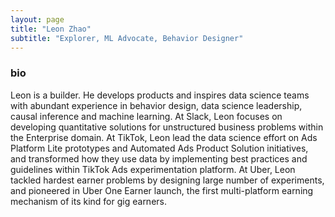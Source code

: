 ```yaml
---
layout: page
title: "Leon Zhao"
subtitle: "Explorer, ML Advocate, Behavior Designer"
---
```


### bio

Leon is a builder. He develops products and inspires data science teams with abundant experience in behavior design, data science leadership, causal inference and machine learning. At Slack, Leon focuses on developing quantitative solutions for unstructured business problems within the Enterprise domain. At TikTok, Leon lead the data science effort on Ads Platform Lite prototypes and Automated Ads Product Solution initiatives, and transformed how they use data by implementing best practices and guidelines within TikTok Ads experimentation platform. At Uber, Leon tackled hardest earner problems by designing large number of experiments, and pioneered in Uber One Earner launch, the first multi-platform earning mechanism of its kind for gig earners.
